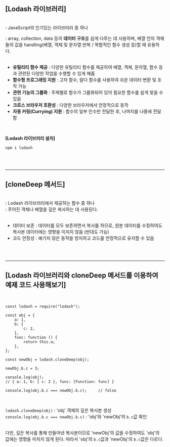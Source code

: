 
## **[Lodash 라이브러리]**

<br>
: JavaScript의 인기있는 라이브러리 중 하나 <br>

: array, collection, data 등의 **데이터 구조**를 쉽게 다루는 데 사용하며, 배열 안의 객체들의 값을 handling(배열, 객체 및 문자열 반복 / 복합적인 함수 생성 등)할 때 유용하다. <br><br>

- **유틸리티 함수 제공** : 다양한 유틸리티 함수를 제공하여 배열, 객체, 문자열, 함수 등과 관련된 다양한 작업을 수행할 수 있게 해줌
- **함수형 프로그래밍 지원** : 고차 함수, 람다 함수를 사용하여 쉬운 데이터 변환 및 조작 가능
- **관련 기능의 그룹화** : 주제별로 함수가 그룹화되어 있어 필요한 함수를 쉽게 찾을 수 있음
- **크로스 브라우저 호환성** : 다양한 브라우저에서 안정적으로 동작
- **자동 커링(Currying) 지원** : 함수의 일부 인수만 전달한 후, 나머지를 나중에 전달함

<br>

**[Lodash 라이브러리 설치]**
```JS
npm i lodash
```
<br><br>


***
## **[cloneDeep 메서드]**

<br>
: Lodash 라이브러리에서 제공하는 함수 중 하나 <br>
: 주어진 객체나 배열을 깊은 복사하는 데 사용된다. <br><br>

- 데이터 보존 : 데이터를 모두 보존하면서 복사를 하므로, 원본 데이터를 수정하여도 복사본 데이터에는 영향을 미치지 않음 (반대도 가능)
- 코드 안정성 : 예기치 않은 동작을 방지하고 코드를 안정적으로 유지할 수 있음

<br><br>

***


## **[Lodash 라이브러리와 cloneDeep 메서드를 이용하여 예제 코드 사용해보기]**
<br>

```JS
const lodash = require("lodash");

const obj = {
    a: 1,
    b: {
        c: 2,
    },
    func: function () {
        return this.a;
    },
};

const newObj = lodash.cloneDeep(obj);

newObj.b.c = 3;

console.log(obj);
// { a: 1, b: { c: 2 }, func: [Function: func] }

console.log(obj.b.c === newObj.b.c);     // false
```

<br>

`lodash.cloneDeep(obj)` : 'obj' 객체의 깊은 복사본 생성 <br>
`console.log(obj.b.c === newObj.b.c)` : 'obj'와 'newObj'의 `b.c`값 확인 <br><br>

다만, 깊은 복사를 통해 만들어낸 복사본이므로 'newObj'의 값을 수정하여도 'obj'의 값에는 영향을 미치지 않게 된다. 따라서 'obj'의 `b.c`값과 'newObj'의 `b.c`값은 다르다.